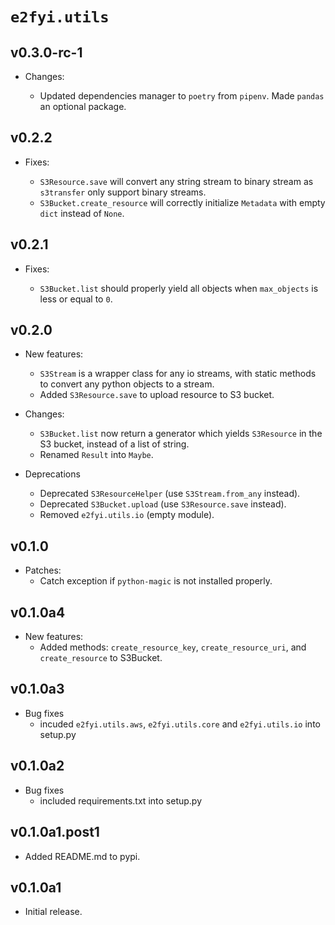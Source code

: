 # `e2fyi.utils`

## v0.3.0-rc-1

- Changes:

  - Updated dependencies manager to `poetry` from `pipenv`. Made `pandas` an optional package.

## v0.2.2

- Fixes:

    - `S3Resource.save` will convert any string stream to binary stream as `s3transfer` only support binary streams.
    - `S3Bucket.create_resource` will correctly initialize `Metadata` with empty `dict` instead of `None`.

## v0.2.1

- Fixes:

  - `S3Bucket.list` should properly yield all objects when `max_objects` is less or equal to `0`.

## v0.2.0

- New features:

  - `S3Stream` is a wrapper class for any io streams, with static methods to convert any python objects to a stream.
  - Added `S3Resource.save` to upload resource to S3 bucket.

- Changes:

  - `S3Bucket.list` now return a generator which yields `S3Resource` in the S3 bucket, instead of a list of string.
  - Renamed `Result` into `Maybe`.

- Deprecations
  - Deprecated `S3ResourceHelper` (use `S3Stream.from_any` instead).
  - Deprecated `S3Bucket.upload` (use `S3Resource.save` instead).
  - Removed `e2fyi.utils.io` (empty module).

## v0.1.0

- Patches:
  - Catch exception if `python-magic` is not installed properly.

## v0.1.0a4

- New features:
  - Added methods: `create_resource_key`, `create_resource_uri`, and `create_resource` to S3Bucket.

## v0.1.0a3

- Bug fixes
  - incuded `e2fyi.utils.aws`, `e2fyi.utils.core` and `e2fyi.utils.io` into setup.py

## v0.1.0a2

- Bug fixes
  - included requirements.txt into setup.py

## v0.1.0a1.post1

- Added README.md to pypi.

## v0.1.0a1

- Initial release.

